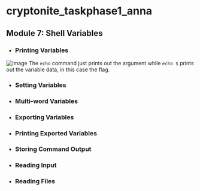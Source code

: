 # cryptonite_taskphase1_anna
## Module 7: Shell Variables

- ### Printing Variables
![image](https://github.com/user-attachments/assets/48b71dc9-1ff2-4762-8dd7-9a1daf352798)
The `echo` command just prints out the argument while `echo $` prints out the variable data, in this case the flag.

- ### Setting Variables
- ### Multi-word Variables
- ### Exporting Variables
- ### Printing Exported Variables
- ### Storing Command Output
- ### Reading Input
- ### Reading Files
